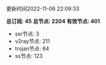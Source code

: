 更新时间2022-11-06 22:09:33

**总订阅: 45**
**总节点: 2204**
**有效节点: 401**
- ssr节点: 3
- v2ray节点: 211
- trojan节点: 64
- ss节点: 123
